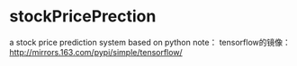 # stockPricePrection
a stock price prediction system based on python
note：
tensorflow的镜像：http://mirrors.163.com/pypi/simple/tensorflow/
